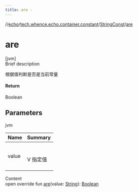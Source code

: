 ```yaml
---
title: are -
---
```

//[echo](../../index.md)/[tech.whence.echo.container.constant](../index.md)/[StringConst](index.md)/[are](are.md)



# are  
[jvm]  
Brief description  


根据值判断是否是当前常量



#### Return  


Boolean



## Parameters  
  
jvm  
  
|  Name|  Summary| 
|---|---|
| value| <br><br>V 指定值<br><br>
  
  
Content  
open override fun [are](are.md)(value: [String](https://kotlinlang.org/api/latest/jvm/stdlib/kotlin/-string/index.html)): [Boolean](https://kotlinlang.org/api/latest/jvm/stdlib/kotlin/-boolean/index.html)  



